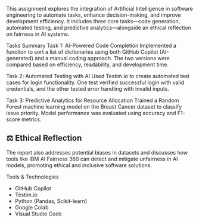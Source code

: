 This assignment explores the integration of Artificial Intelligence in software engineering to automate tasks, enhance decision-making, and improve development efficiency. It includes three core tasks—code generation, automated testing, and predictive analytics—alongside an ethical reflection on fairness in AI systems.

Tasks Summary
Task 1: AI-Powered Code Completion
Implemented a function to sort a list of dictionaries using both GitHub Copilot (AI-generated) and a manual coding approach. The two versions were compared based on efficiency, readability, and development time.

Task 2: Automated Testing with AI
Used Testim.io to create automated test cases for login functionality. One test verified successful login with valid credentials, and the other tested error handling with invalid inputs.

Task 3: Predictive Analytics for Resource Allocation
Trained a Random Forest machine learning model on the Breast Cancer dataset to classify issue priority. Model performance was evaluated using accuracy and F1-score metrics.

## ⚖️ Ethical Reflection
The report also addresses potential biases in datasets and discusses how tools like IBM AI Fairness 360 can detect and mitigate unfairness in AI models, promoting ethical and inclusive software solutions.

Tools & Technologies
- GitHub Copilot
- Testim.io
- Python (Pandas, Scikit-learn)
- Google Colab
- Visual Studio Code


